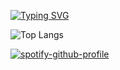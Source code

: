 [![Typing SVG](https://readme-typing-svg.demolab.com?font=Fira+Code&weight=300&pause=1000&color=93F7E9&width=435&lines=%E5%97%A8+%E6%88%91%E8%8E%A8)](https://git.io/typing-svg)

<!-- 樣式 -->
<!-- ![Anurag's github stats](https://github-readme-stats.vercel.app/api?username=22aliang&theme=vue-dark) -->
![Top Langs](https://github-readme-stats.vercel.app/api/top-langs/?username=22aliang&layout=compact&theme=vue-dark)
<!-- 
[![Ask Me Anything !](https://img.shields.io/badge/Ask%20me-anything-1abc9c.svg)](https://GitHub.com/Naereen/ama) -->

[![spotify-github-profile](https://spotify-github-profile.vercel.app/api/view?uid=ebj9cpdq4kqnkfey4kk91lw4l&cover_image=false&theme=default&show_offline=false&background_color=000000)](https://github.com/kittinan/spotify-github-profile)